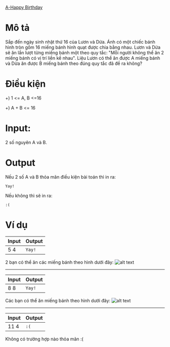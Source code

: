 [A-Happy Birthday](https://atcoder.jp/contests/ABC100/tasks/abc100_a)

# Mô tả
Sắp đến ngày sinh nhật thứ 16 của Lươn và Dừa. 
Ánh có một chiếc bánh hình tròn gồm 16 miếng bánh hình quạt được chia bằng nhau. 
Lươn và Dừa sẽ ăn lần lượt từng miếng bánh một theo quy tắc: "Mỗi người không thể ăn 2 miếng bánh có vị trí liền kề nhau". 
Liệu Lươn có thể ăn được A miếng bánh và Dừa ăn được B miếng bánh theo đúng quy tắc đã đề ra không?

# Điều kiện 
+) 1 <= A, B <=16

+) A + B <= 16

# Input:
2 số nguyên A và B.

# Output
Nếu 2 số A và B thỏa mãn điều kiện bài toán thì in ra:

`Yay!`

Nếu không thì sẽ in ra:

`:(`

# Ví dụ
| Input | Output |
| ----- | ----- |
| 5 4 | `Yay!` |

2 bạn có thể ăn các miếng bánh theo hình dưới đây:
![alt text](https://img.atcoder.jp/abc100/e87fa456a900ac9ae36671ae8bd5eeea.png)

------------------
| Input | Output |
| ----- | ----- |
| 8 8 | `Yay!` |

Các bạn có thể ăn miếng bánh theo hình dưới đây:
![alt text](https://img.atcoder.jp/abc100/a7989ac033e6ba86e14078864c20d9c5.png)

-----------------
| Input | Output |
| ----- | ----- |
| 11 4 | `:(` |

Không có trường hợp nào thỏa mãn :(

